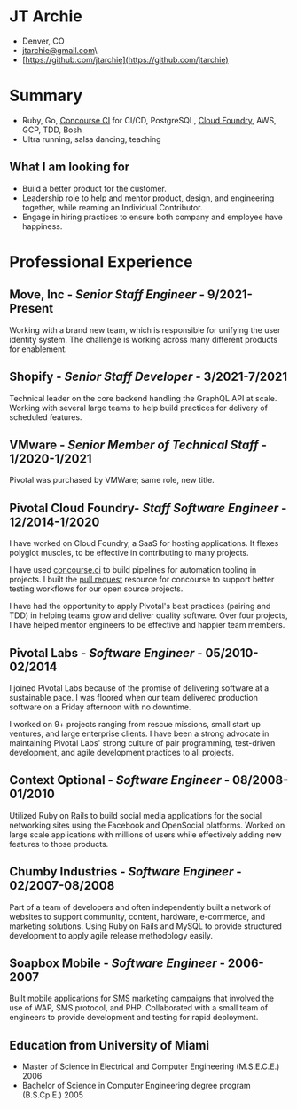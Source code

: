 # JT Archie

- Denver, CO
- [jtarchie@gmail.com](mailto:jtarchie@gmail.com)\
- [https://github.com/jtarchie](https://github.com/jtarchie)

# Summary

- Ruby, Go, [Concourse CI](https://concourse.ci) for CI/CD, PostgreSQL,
  [Cloud Foundry](https://cloudfoundry.org), AWS, GCP, TDD, Bosh
- Ultra running, salsa dancing, teaching

## What I am looking for

- Build a better product for the customer.
- Leadership role to help and mentor product, design, and engineering together,
  while reaming an Individual Contributor.
- Engage in hiring practices to ensure both company and employee have happiness.

# Professional Experience

## Move, Inc - _Senior Staff Engineer_ - **9/2021-Present**

Working with a brand new team, which is responsible for unifying the user
identity system. The challenge is working across many different products for
enablement.

## Shopify - _Senior Staff Developer_ - **3/2021-7/2021**

Technical leader on the core backend handling the GraphQL API at scale. Working
with several large teams to help build practices for delivery of scheduled
features.

## VMware - _Senior Member of Technical Staff_ - **1/2020-1/2021**

Pivotal was purchased by VMWare; same role, new title.

## Pivotal Cloud Foundry- _Staff Software Engineer_ - **12/2014-1/2020**

I have worked on Cloud Foundry, a SaaS for hosting applications. It flexes
polyglot muscles, to be effective in contributing to many projects.

I have used [concourse.ci](https://concourse.ci) to build pipelines for
automation tooling in projects. I built the
[pull request](https://github.com/jtarchie/pullrequest-resource) resource for
concourse to support better testing workflows for our open source projects.

I have had the opportunity to apply Pivotal's best practices (pairing and TDD)
in helping teams grow and deliver quality software. Over four projects, I have
helped mentor engineers to be effective and happier team members.

## Pivotal Labs - _Software Engineer_ - **05/2010-02/2014**

I joined Pivotal Labs because of the promise of delivering software at a
sustainable pace. I was floored when our team delivered production software on a
Friday afternoon with no downtime.

I worked on 9+ projects ranging from rescue missions, small start up ventures,
and large enterprise clients. I have been a strong advocate in maintaining
Pivotal Labs' strong culture of pair programming, test-driven development, and
agile development practices to all projects.

## Context Optional - _Software Engineer_ - **08/2008-01/2010**

Utilized Ruby on Rails to build social media applications for the social
networking sites using the Facebook and OpenSocial platforms. Worked on large
scale applications with millions of users while effectively adding new features
to those products.

## Chumby Industries - _Software Engineer_ - **02/2007-08/2008**

Part of a team of developers and often independently built a network of websites
to support community, content, hardware, e-commerce, and marketing solutions.
Using Ruby on Rails and MySQL to provide structured development to apply agile
release methodology easily.

## Soapbox Mobile - _Software Engineer_ - **2006-2007**

Built mobile applications for SMS marketing campaigns that involved the use of
WAP, SMS protocol, and PHP. Collaborated with a small team of engineers to
provide development and testing for rapid deployment.

## Education from University of Miami

- Master of Science in Electrical and Computer Engineering (M.S.E.C.E.) 2006
- Bachelor of Science in Computer Engineering degree program (B.S.Cp.E.) 2005
